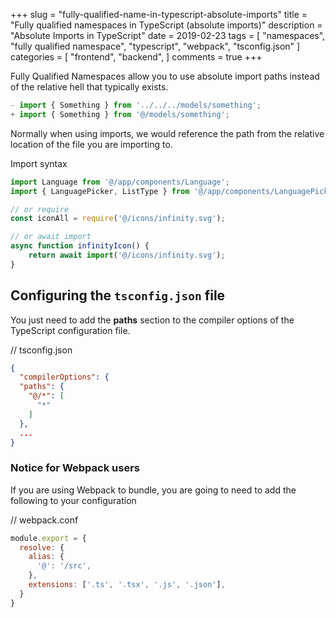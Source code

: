 +++
slug = "fully-qualified-name-in-typescript-absolute-imports"
title = "Fully qualified namespaces in TypeScript (absolute imports)"
description = "Absolute Imports in TypeScript"
date = 2019-02-23
tags = [
  "namespaces", 
  "fully qualified namespace", 
  "typescript", 
  "webpack",
  "tsconfig.json"
]
categories = [
    "frontend",
    "backend",
]
comments = true
+++

Fully Qualified Namespaces allow you to use absolute import paths instead of the relative hell that typically exists.

```javascript
- import { Something } from '../../../models/something';
+ import { Something } from '@/models/something';
```

Normally when using imports, we would reference the path from the relative location of the file you are importing to.

Import syntax

```javascript
import Language from '@/app/components/Language';
import { LanguagePicker, ListType } from '@/app/components/LanguagePicker';

// or require
const iconAll = require('@/icons/infinity.svg');

// or await import
async function infinityIcon() {
    return await import('@/icons/infinity.svg');
}
```

## Configuring the `tsconfig.json` file

You just need to add the **paths** section to the compiler options of the TypeScript configuration file.


// tsconfig.json

```json
{
  "compilerOptions": {
  "paths": {
    "@/*": [
      "*"
    ]
  },
  ...
}
```


### Notice for Webpack users

If you are using Webpack to bundle, you are going to need to add the following to your configuration

// webpack.conf

```javascript
module.export = {
  resolve: {
    alias: {
      '@': '/src',
    },
    extensions: ['.ts', '.tsx', '.js', '.json'],
  }
}
```
